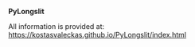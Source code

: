**PyLongslit**

All information is provided at:
https://kostasvaleckas.github.io/PyLongslit/index.html
